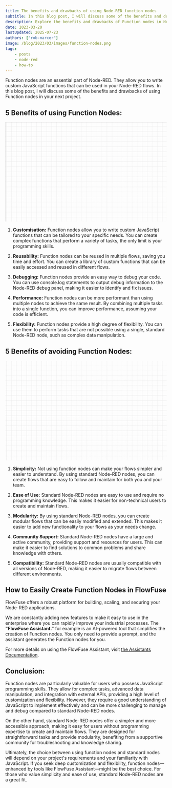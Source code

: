 ```yaml
---
title: The benefits and drawbacks of using Node-RED function nodes
subtitle: In this blog post, I will discuss some of the benefits and drawbacks of using Function nodes in your next Node-RED project.
description: Explore the benefits and drawbacks of Function nodes in Node-RED projects, balancing customizability with simplicity for optimal flow design.
date: 2023-03-20
lastUpdated: 2025-07-23
authors: ["rob-marcer"]
image: /blog/2023/03/images/function-nodes.png
tags:
    - posts
    - node-red
    - how-to
---
```


Function nodes are an essential part of Node-RED. They allow you to write custom JavaScript functions that can be used in your Node-RED flows. In this blog post, I will discuss some of the benefits and drawbacks of using Function nodes in your next project.

<!--more-->

 ## 5 Benefits of using Function Nodes: ##

 ![Example showing how to use the function node](./images/function-example.gif "Example showing how to use the function node")

1. **Customisation:** Function nodes allow you to write custom JavaScript functions that can be tailored to your specific needs. You can create complex functions that perform a variety of tasks, the only limit is your programming skills.

2. **Reusability:** Function nodes can be reused in multiple flows, saving you time and effort. You can create a library of custom functions that can be easily accessed and reused in different flows.

3. **Debugging:** Function nodes provide an easy way to debug your code. You can use console.log statements to output debug information to the Node-RED debug panel, making it easier to identify and fix issues.

4. **Performance:** Function nodes can be more performant than using multiple nodes to achieve the same result. By combining multiple tasks into a single function, you can improve performance, assuming your code is efficient.

5. **Flexibility:** Function nodes provide a high degree of flexibility. You can use them to perform tasks that are not possible using a single, standard Node-RED node, such as complex data manipulation.

## 5 Benefits of avoiding Function Nodes:

![Example showing how to not use the function node](./images/no-function-example.gif "Example showing how to not use the function node")

1. **Simplicity:** Not using function nodes can make your flows simpler and easier to understand. By using standard Node-RED nodes, you can create flows that are easy to follow and maintain for both you and your team.

2. **Ease of Use:** Standard Node-RED nodes are easy to use and require no programming knowledge. This makes it easier for non-technical users to create and maintain flows.

3. **Modularity:** By using standard Node-RED nodes, you can create modular flows that can be easily modified and extended. This makes it easier to add new functionality to your flows as your needs change.

4. **Community Support:** Standard Node-RED nodes have a large and active community, providing support and resources for users. This can make it easier to find solutions to common problems and share knowledge with others.

5. **Compatibility:** Standard Node-RED nodes are usually compatible with all versions of Node-RED, making it easier to migrate flows between different environments.

## How to Easily Create Function Nodes in FlowFuse

FlowFuse offers a robust platform for building, scaling, and securing your Node-RED applications. 

We are constantly adding new features to make it easy to use in the enterprise where you can rapidly improve your industrial processes. The **"FlowFuse Assistant."** for example is an AI-powered tool that simplifies the creation of Function nodes. You only need to provide a prompt, and the assistant generates the Function nodes for you.

For more details on using the FlowFuse Assistant, visit [the Assistants Documentation](/docs/user/assistant/).

## Conclusion:

Function nodes are particularly valuable for users who possess JavaScript programming skills. They allow for complex tasks, advanced data manipulation, and integration with external APIs, providing a high level of customization and flexibility. However, they require a good understanding of JavaScript to implement effectively and can be more challenging to manage and debug compared to standard Node-RED nodes.

On the other hand, standard Node-RED nodes offer a simpler and more accessible approach, making it easy for users without programming expertise to create and maintain flows. They are designed for straightforward tasks and provide modularity, benefiting from a supportive community for troubleshooting and knowledge sharing.

Ultimately, the choice between using function nodes and standard nodes will depend on your project's requirements and your familiarity with JavaScript. If you seek deep customization and flexibility, function nodes—enhanced by tools like FlowFuse Assistant—might be the best choice. For those who value simplicity and ease of use, standard Node-RED nodes are a great fit.

